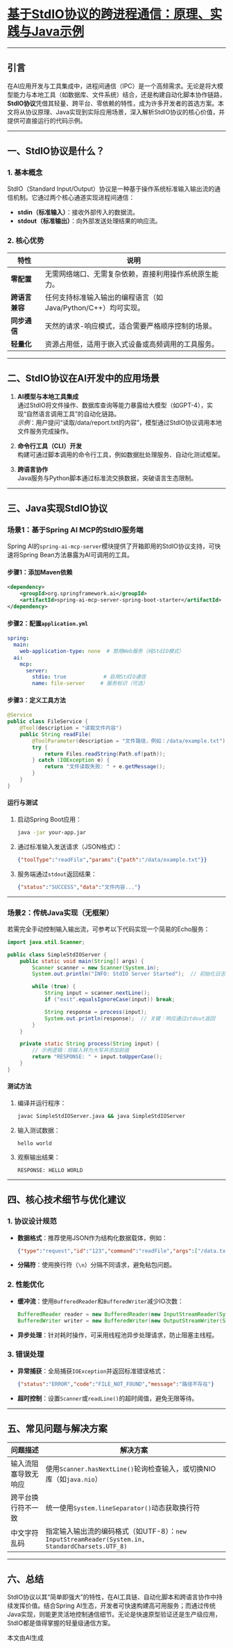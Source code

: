 # [基于StdIO协议的跨进程通信：原理、实践与Java示例](https://github.com/humyna/gitblog/issues/44)



---

## 引言  
在AI应用开发与工具集成中，进程间通信（IPC）是一个高频需求。无论是将大模型能力与本地工具（如数据库、文件系统）结合，还是构建自动化脚本协作链路，**StdIO协议**凭借其轻量、跨平台、零依赖的特性，成为许多开发者的首选方案。本文将从协议原理、Java实现到实际应用场景，深入解析StdIO协议的核心价值，并提供可直接运行的代码示例。

---

## 一、StdIO协议是什么？
### 1. 基本概念
StdIO（Standard Input/Output）协议是一种基于操作系统标准输入输出流的通信机制。它通过两个核心通道实现进程间通信：  
- **stdin（标准输入）**：接收外部传入的数据流。  
- **stdout（标准输出）**：向外部发送处理结果的响应流。  

### 2. 核心优势
| 特性               | 说明                                                                 |
|--------------------|--------------------------------------------------------------------|
| **零配置**         | 无需网络端口、无需复杂依赖，直接利用操作系统原生能力。                     |
| **跨语言兼容**     | 任何支持标准输入输出的编程语言（如Java/Python/C++）均可实现。               |
| **同步通信**       | 天然的请求-响应模式，适合需要严格顺序控制的场景。                          |
| **轻量化**         | 资源占用低，适用于嵌入式设备或高频调用的工具服务。                         |

---

## 二、StdIO协议在AI开发中的应用场景
1. **AI模型与本地工具集成**  
   通过StdIO将文件操作、数据库查询等能力暴露给大模型（如GPT-4），实现“自然语言调用工具”的自动化链路。  
   *示例*：用户提问“读取/data/report.txt的内容”，模型通过StdIO协议调用本地文件服务完成操作。

2. **命令行工具（CLI）开发**  
   构建可通过脚本调用的命令行工具，例如数据批处理服务、自动化测试框架。  

3. **跨语言协作**  
   Java服务与Python脚本通过标准流交换数据，突破语言生态限制。  

---

## 三、Java实现StdIO协议

### 场景1：基于Spring AI MCP的StdIO服务端  
Spring AI的`spring-ai-mcp-server`模块提供了开箱即用的StdIO协议支持，可快速将Spring Bean方法暴露为AI可调用的工具。  

#### 步骤1：添加Maven依赖  
```xml
<dependency>
    <groupId>org.springframework.ai</groupId>
    <artifactId>spring-ai-mcp-server-spring-boot-starter</artifactId>
</dependency>
```

#### 步骤2：配置`application.yml`  
```yaml
spring:
  main:
    web-application-type: none  # 禁用Web服务（纯StdIO模式）
  ai:
    mcp:
      server:
        stdio: true            # 启用StdIO通信
        name: file-server     # 服务标识（可选）
```

#### 步骤3：定义工具方法  
```java
@Service
public class FileService {
    @Tool(description = "读取文件内容")
    public String readFile(
        @ToolParameter(description = "文件路径，例如：/data/example.txt") String path) {
        try {
            return Files.readString(Path.of(path));
        } catch (IOException e) {
            return "文件读取失败: " + e.getMessage();
        }
    }
}
```

#### 运行与测试  
1. 启动Spring Boot应用：  
   ```bash
   java -jar your-app.jar
   ```
2. 通过标准输入发送请求（JSON格式）：  
   ```json
   {"toolType":"readFile","params":{"path":"/data/example.txt"}}
   ```
3. 服务端通过`stdout`返回结果：  
   ```json
   {"status":"SUCCESS","data":"文件内容..."}
   ```

---

### 场景2：传统Java实现（无框架）  
若需完全手动控制输入输出流，可参考以下代码实现一个简易的Echo服务：  

```java
import java.util.Scanner;

public class SimpleStdIOServer {
    public static void main(String[] args) {
        Scanner scanner = new Scanner(System.in);
        System.out.println("INFO: StdIO Server Started");  // 初始化日志输出到stdout

        while (true) {
            String input = scanner.nextLine();
            if ("exit".equalsIgnoreCase(input)) break;

            String response = process(input);
            System.out.println(response);  // 关键：响应通过stdout返回
        }
    }

    private static String process(String input) {
        // 示例逻辑：将输入转为大写并添加前缀
        return "RESPONSE: " + input.toUpperCase();
    }
}
```

#### 测试方法  
1. 编译并运行程序：  
   ```bash
   javac SimpleStdIOServer.java && java SimpleStdIOServer
   ```
2. 输入测试数据：  
   ```text
   hello world
   ```
3. 观察输出结果：  
   ```text
   RESPONSE: HELLO WORLD
   ```

---

## 四、核心技术细节与优化建议

### 1. 协议设计规范
- **数据格式**：推荐使用JSON作为结构化数据载体，例如：  
  ```json
  {"type":"request","id":"123","command":"readFile","args":["/data.txt"]}
  ```
- **分隔符**：使用换行符（`\n`）分隔不同请求，避免粘包问题。

### 2. 性能优化
- **缓冲流**：使用`BufferedReader`和`BufferedWriter`减少IO次数：  
  ```java
  BufferedReader reader = new BufferedReader(new InputStreamReader(System.in));
  BufferedWriter writer = new BufferedWriter(new OutputStreamWriter(System.out));
  ```
- **异步处理**：针对耗时操作，可采用线程池异步处理请求，防止阻塞主线程。

### 3. 错误处理
- **异常捕获**：全局捕获`IOException`并返回标准错误格式：  
  ```json
  {"status":"ERROR","code":"FILE_NOT_FOUND","message":"路径不存在"}
  ```
- **超时控制**：设置`Scanner`或`readLine()`的超时阈值，避免无限等待。

---

## 五、常见问题与解决方案
| 问题描述               | 解决方案                                                                 |
|------------------------|------------------------------------------------------------------------|
| 输入流阻塞导致无响应   | 使用`Scanner.hasNextLine()`轮询检查输入，或切换NIO库（如`java.nio`）       |
| 跨平台换行符不一致     | 统一使用`System.lineSeparator()`动态获取换行符                             |
| 中文字符乱码           | 指定输入输出流的编码格式（如UTF-8）：`new InputStreamReader(System.in, StandardCharsets.UTF_8)` |

---

## 六、总结  
StdIO协议以其“简单即强大”的特性，在AI工具链、自动化脚本和跨语言协作中持续发挥价值。结合Spring AI生态，开发者可快速构建高可用服务；而通过传统Java实现，则能更灵活地控制通信细节。无论是快速原型验证还是生产级应用，StdIO都是值得掌握的轻量级通信方案。

本文由AI生成